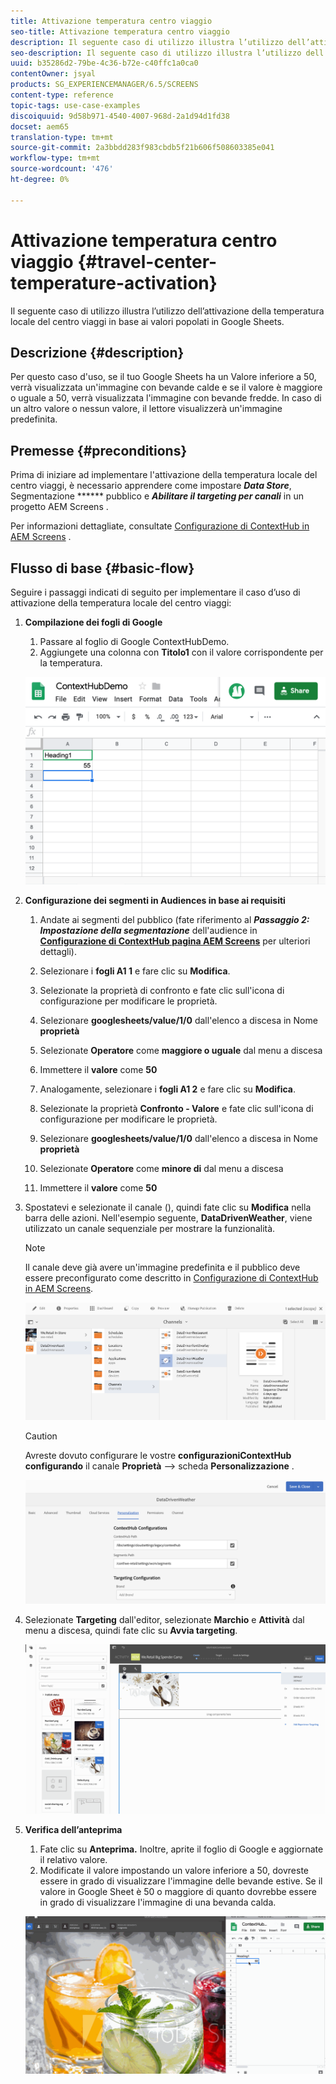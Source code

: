 ```yaml
---
title: Attivazione temperatura centro viaggio
seo-title: Attivazione temperatura centro viaggio
description: Il seguente caso di utilizzo illustra l’utilizzo dell’attivazione della temperatura locale del centro viaggi in base ai valori popolati in Google Sheets.
seo-description: Il seguente caso di utilizzo illustra l’utilizzo dell’attivazione della temperatura locale del centro viaggi in base ai valori popolati in Google Sheets.
uuid: b35286d2-79be-4c36-b72e-c40ffc1a0ca0
contentOwner: jsyal
products: SG_EXPERIENCEMANAGER/6.5/SCREENS
content-type: reference
topic-tags: use-case-examples
discoiquuid: 9d58b971-4540-4007-968d-2a1d94d1fd38
docset: aem65
translation-type: tm+mt
source-git-commit: 2a3bbdd283f983cbdb5f21b606f508603385e041
workflow-type: tm+mt
source-wordcount: '476'
ht-degree: 0%

---
```



# Attivazione temperatura centro viaggio {#travel-center-temperature-activation}

Il seguente caso di utilizzo illustra l’utilizzo dell’attivazione della temperatura locale del centro viaggi in base ai valori popolati in Google Sheets.

## Descrizione {#description}

Per questo caso d&#39;uso, se il tuo Google Sheets ha un Valore inferiore a 50, verrà visualizzata un&#39;immagine con bevande calde e se il valore è maggiore o uguale a 50, verrà visualizzata l&#39;immagine con bevande fredde. In caso di un altro valore o nessun valore, il lettore visualizzerà un&#39;immagine predefinita.

## Premesse {#preconditions}

Prima di iniziare ad implementare l&#39;attivazione della temperatura locale del centro viaggi, è necessario apprendere come impostare ***Data Store***, Segmentazione ****** pubblico e ***Abilitare il targeting per canali*** in un progetto AEM Screens .

Per informazioni dettagliate, consultate [Configurazione di ContextHub in  AEM Screens](configuring-context-hub.md) .

## Flusso di base {#basic-flow}

Seguire i passaggi indicati di seguito per implementare il caso d’uso di attivazione della temperatura locale del centro viaggi:

1. **Compilazione dei fogli di Google**

   1. Passare al foglio di Google ContextHubDemo.
   1. Aggiungete una colonna con **Titolo1** con il valore corrispondente per la temperatura.

   ![screen_shot_2019-05-08at112911am](assets/screen_shot_2019-05-08at112911am.png)

1. **Configurazione dei segmenti in Audiences in base ai requisiti**

   1. Andate ai segmenti del pubblico (fate riferimento al ***Passaggio 2: Impostazione della segmentazione*** dell&#39;audience in **[Configurazione di ContextHub  pagina AEM Screens](configuring-context-hub.md)** per ulteriori dettagli).

   1. Selezionare i **fogli A1 1** e fare clic su **Modifica**.

   1. Selezionate la proprietà di confronto e fate clic sull&#39;icona di configurazione per modificare le proprietà.
   1. Selezionare **googlesheets/value/1/0** dall&#39;elenco a discesa in Nome **proprietà**

   1. Selezionate **Operatore** come **maggiore o uguale** dal menu a discesa

   1. Immettere il **valore** come **50**

   1. Analogamente, selezionare i **fogli A1 2** e fare clic su **Modifica**.

   1. Selezionate la proprietà **Confronto - Valore** e fate clic sull&#39;icona di configurazione per modificare le proprietà.
   1. Selezionare **googlesheets/value/1/0** dall&#39;elenco a discesa in Nome **proprietà**

   1. Selezionate **Operatore** come **minore di** dal menu a discesa

   1. Immettere il **valore** come **50**

1. Spostatevi e selezionate il canale (), quindi fate clic su **Modifica** nella barra delle azioni. Nell&#39;esempio seguente, **DataDrivenWeather**, viene utilizzato un canale sequenziale per mostrare la funzionalità.

   >[!NOTE]
   >
   >Il canale deve già avere un&#39;immagine predefinita e il pubblico deve essere preconfigurato come descritto in [Configurazione di ContextHub in  AEM Screens](configuring-context-hub.md).

   ![screen_shot_2019-05-08at113022am](assets/screen_shot_2019-05-08at113022am.png)

   >[!CAUTION]
   >
   >Avreste dovuto configurare le vostre **configurazioniContextHub** **configurando** il canale **Proprietà** —> scheda **Personalizzazione** .

   ![screen_shot_2019-05-08at114106am](assets/screen_shot_2019-05-08at114106am.png)

1. Selezionate **Targeting** dall&#39;editor, selezionate **Marchio** e **Attività** dal menu a discesa, quindi fate clic su **Avvia targeting**.

   ![new_activity3](assets/new_activity3.gif)

1. **Verifica dell’anteprima**

   1. Fate clic su **Anteprima.** Inoltre, aprite il foglio di Google e aggiornate il relativo valore.
   1. Modificate il valore impostando un valore inferiore a 50, dovreste essere in grado di visualizzare l&#39;immagine delle bevande estive. Se il valore in Google Sheet è 50 o maggiore di quanto dovrebbe essere in grado di visualizzare l&#39;immagine di una bevanda calda.

   ![result3](assets/result3.gif)

